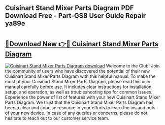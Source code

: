 ## Cuisinart Stand Mixer Parts Diagram PDF Download Free - Part-GS8 User Guide Repair ya89e

# <h2><a href="http://dftdi5.blite.top/?on=Cuisinart+Stand+Mixer+Parts+Diagram">🔗Download New 👉🔴 Cuisinart Stand Mixer Parts Diagram</a></h2>

[![Cuisinart Stand Mixer Parts Diagram download](https://i.imgur.com/lujVjoI.png)](http://dftdi5.blite.top/?on=Cuisinart+Stand+Mixer+Parts+Diagram)
Welcome to the Club! Join the community of users who have discovered the potential of their new Cuisinart Stand Mixer Parts Diagram with this helpful manual. To make the most of your Cuisinart Stand Mixer Parts Diagram, please read this user manual carefully before use. It includes clear instructions for installation, setup, and operation, as well as troubleshooting tips for common issues. Experience the power of list of features with your new Cuisinart Stand Mixer Parts Diagram. We trust that the Cuisinart Stand Mixer Parts Diagram has been a clear and concise resource in your efforts to learn the ins and outs of your new device. In case of any queries or concerns, please do not hesitate to reach out to our customer service team.
